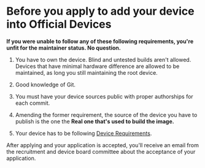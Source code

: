 # Before you apply to add your device into Official Devices

**If you were unable to follow any of these following requirements, you're unfit for the maintainer status. No question.**

1. You have to own the device. Blind and untested builds aren't allowed. Devices that have minimal hardware difference are allowed to be maintained, as long you still maintaining the root device.

2. Good knowledge of Git.

3. You must have your device sources public with proper authorships for each commit.

4. Amending the former requirement, the source of the device you have to publish is the one the **Real one that's used to build the image.**

5. Your device has to be following [Device Requirements](device_requirements.md).

After applying and your application is accepted, you'll receive an email from the recruitment and device board committee about the acceptance of your application.
